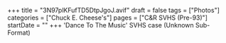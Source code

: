 +++
title = "3N97plKFufTD5DtpJgoJ.avif"
draft = false
tags = ["Photos"]
categories = ["Chuck E. Cheese's"]
pages = ["C&R SVHS (Pre-93)"]
startDate = ""
+++
'Dance To The Music' SVHS case (Unknown Sub-Format)
